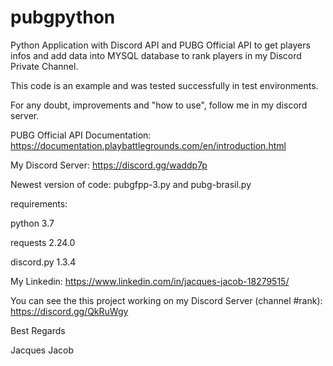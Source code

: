 # pubgpython

Python Application with Discord API and PUBG Official API to get players infos and add data into MYSQL database to rank players in my Discord Private Channel.

This code is an example and was tested successfully in test environments.

For any doubt, improvements and "how to use", follow me in my discord server. 

PUBG Official API Documentation: https://documentation.playbattlegrounds.com/en/introduction.html

My Discord Server: https://discord.gg/waddp7p

Newest version of code: pubgfpp-3.py and pubg-brasil.py

requirements:

python 3.7

requests 2.24.0

discord.py 1.3.4

My Linkedin: https://www.linkedin.com/in/jacques-jacob-18279515/

You can see the this project working on my Discord Server (channel #rank): https://discord.gg/QkRuWgy

Best Regards

Jacques Jacob
